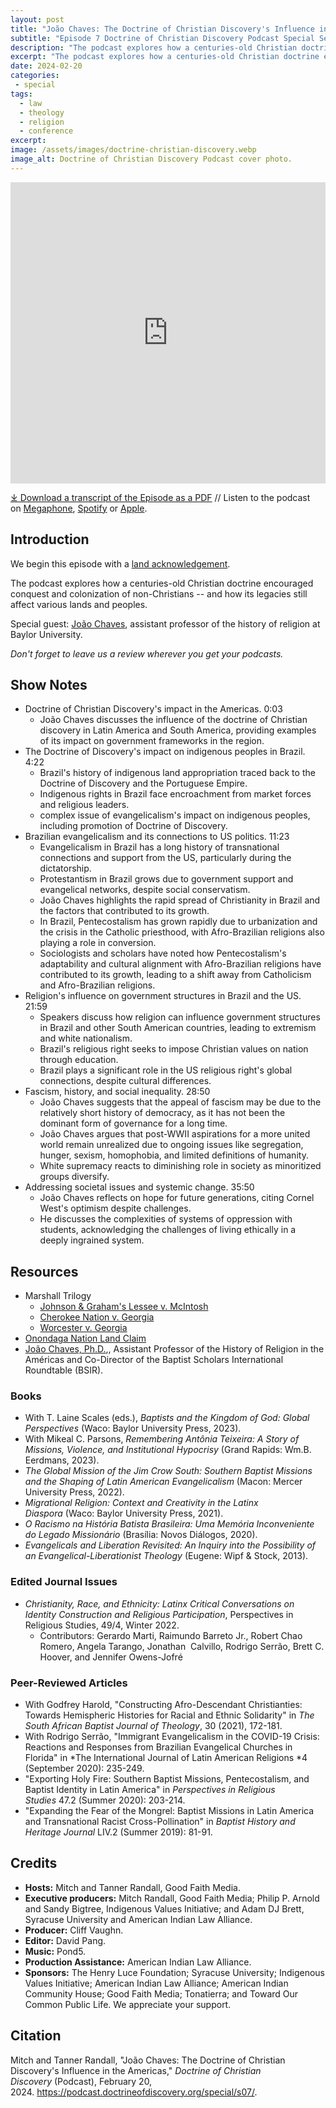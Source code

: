 ```yaml
---
layout: post
title: "João Chaves: The Doctrine of Christian Discovery's Influence in the Americas" 
subtitle: "Episode 7 Doctrine of Christian Discovery Podcast Special Season"
description: "The podcast explores how a centuries-old Christian doctrine encouraged conquest and colonization of non-Christians -- and how its legacies still affect various lands and peoples. Special guest: João Chaves, assistant professor of the history of religion at Baylor University."
excerpt: "The podcast explores how a centuries-old Christian doctrine encouraged conquest and colonization of non-Christians -- and how its legacies still affect various lands and peoples."
date: 2024-02-20
categories: 
 - special
tags: 
  - law
  - theology
  - religion
  - conference
excerpt: 
image: /assets/images/doctrine-christian-discovery.webp
image_alt: Doctrine of Christian Discovery Podcast cover photo.
---
```

<iframe src="https://playlist.megaphone.fm/?p=AOOOI2818414790" width="100%" height="482" frameborder="0"></iframe>

[⤓ Download a transcript of the Episode as a PDF](/assets/pdfs/special/07-Joao-Chaves-Influence-in-the-Americas.pdf) //  Listen to the podcast on [Megaphone](https://goodfaithmedia.org/doctrine-of-christian-discovery/), [Spotify](https://open.spotify.com/show/4VnMhbq2UJbu3fdehsQ66I) or [Apple](https://podcasts.apple.com/us/podcast/doctrine-of-christian-discovery/id1729219360). 

  
## Introduction

We begin this episode with a [land acknowledgement](https://podcast.doctrineofdiscovery.org/land/).

The podcast explores how a centuries-old Christian doctrine encouraged conquest and colonization of non-Christians -- and how its legacies still affect various lands and peoples.

Special guest: [João Chaves](https://religion.artsandsciences.baylor.edu/person/joao-chaves-phd), assistant professor of the history of religion at Baylor University.

*Don't forget to leave us a review wherever you get your podcasts.*


## Show Notes
- Doctrine of Christian Discovery's impact in the Americas. 0:03
  - João Chaves discusses the influence of the doctrine of Christian discovery in Latin America and South America, providing examples of its impact on government frameworks in the region.
- The Doctrine of Discovery's impact on indigenous peoples in Brazil. 4:22
  - Brazil's history of indigenous land appropriation traced back to the Doctrine of Discovery and the Portuguese Empire.
  - Indigenous rights in Brazil face encroachment from market forces and religious leaders.
  - complex issue of evangelicalism's impact on indigenous peoples, including promotion of Doctrine of Discovery.
- Brazilian evangelicalism and its connections to US politics. 11:23
  - Evangelicalism in Brazil has a long history of transnational connections and support from the US, particularly during the dictatorship.
  - Protestantism in Brazil grows due to government support and evangelical networks, despite social conservatism.
  - João Chaves highlights the rapid spread of Christianity in Brazil and the factors that contributed to its growth.
  - In Brazil, Pentecostalism has grown rapidly due to urbanization and the crisis in the Catholic priesthood, with Afro-Brazilian religions also playing a role in conversion.
  - Sociologists and scholars have noted how Pentecostalism's adaptability and cultural alignment with Afro-Brazilian religions have contributed to its growth, leading to a shift away from Catholicism and Afro-Brazilian religions.
- Religion's influence on government structures in Brazil and the US. 21:59
  - Speakers discuss how religion can influence government structures in Brazil and other South American countries, leading to extremism and white nationalism.
  - Brazil's religious right seeks to impose Christian values on nation through education.
  - Brazil plays a significant role in the US religious right's global connections, despite cultural differences.
- Fascism, history, and social inequality. 28:50
  - João Chaves suggests that the appeal of fascism may be due to the relatively short history of democracy, as it has not been the dominant form of governance for a long time.
  - João Chaves argues that post-WWII aspirations for a more united world remain unrealized due to ongoing issues like segregation, hunger, sexism, homophobia, and limited definitions of humanity.
  - White supremacy reacts to diminishing role in society as minoritized groups diversify.
- Addressing societal issues and systemic change. 35:50
  - João Chaves reflects on hope for future generations, citing Cornel West's optimism despite challenges.
  - He discusses the complexities of systems of oppression with students, acknowledging the challenges of living ethically in a deeply ingrained system.

## Resources
* Marshall Trilogy
  * [Johnson & Graham's Lessee v. McIntosh](https://www.oyez.org/cases/1789-1850/21us543)
  * [Cherokee Nation v. Georgia](https://supreme.justia.com/cases/federal/us/30/1/)
  * [Worcester v. Georgia](https://www.oyez.org/cases/1789-1850/31us515)
* [Onondaga Nation Land Claim](https://www.onondaganation.org/land-rights/)
* [João Chaves, Ph.D.](https://religion.artsandsciences.baylor.edu/person/joao-chaves-phd),, Assistant Professor of the History of Religion in the Américas and Co-Director of the Baptist Scholars International Roundtable (BSIR).
### **Books**
- With T. Laine Scales (eds.), *Baptists and the Kingdom of God: Global Perspectives* (Waco: Baylor University Press, 2023).
- With Mikeal C. Parsons, *Remembering Antônia Teixeira: A Story of Missions, Violence, and Institutional Hypocrisy* (Grand Rapids: Wm.B. Eerdmans, 2023).
- *The Global Mission of the Jim Crow South: Southern Baptist Missions and the Shaping of Latin American Evangelicalism* (Macon: Mercer University Press, 2022).
- *Migrational Religion: Context and Creativity in the Latinx Diaspora* (Waco: Baylor University Press, 2021).
- *O Racismo na História Batista Brasileira: Uma Memória Inconveniente do Legado* *Missionário* (Brasília: Novos Diálogos, 2020).         
- *Evangelicals and Liberation Revisited: An Inquiry into the Possibility of an Evangelical-Liberationist Theology* (Eugene: Wipf & Stock, 2013).

### **Edited Journal Issues**
- *Christianity, Race, and Ethnicity: Latinx Critical Conversations on Identity Construction and Religious Participation*, Perspectives in Religious Studies, 49/4, Winter 2022.
  - Contributors: Gerardo Marti, Raimundo Barreto Jr., Robert Chao Romero, Angela Tarango, Jonathan  Calvillo, Rodrigo Serrão, Brett C. Hoover, and Jennifer Owens-Jofré

### **Peer-Reviewed Articles**
- With Godfrey Harold, "Constructing Afro-Descendant Christianties: Towards Hemispheric Histories for Racial and Ethnic Solidarity" in *The South African Baptist Journal of Theology*, 30 (2021), 172-181.
- With Rodrigo Serrão, "Immigrant Evangelicalism in the COVID-19 Crisis: Reactions and Responses from Brazilian Evangelical Churches in Florida" in *The International Journal of Latin American Religions *4 (September 2020): 235-249.
- "Exporting Holy Fire: Southern Baptist Missions, Pentecostalism, and Baptist Identity in Latin America" in *Perspectives in Religious Studies* 47.2 (Summer 2020): 203-214.
- "Expanding the Fear of the Mongrel: Baptist Missions in Latin America and Transnational Racist Cross-Pollination" in *Baptist History and Heritage Journal* LIV.2 (Summer 2019): 81-91.

## Credits

- **Hosts:** Mitch and Tanner Randall, Good Faith Media.
- **Executive producers:** Mitch Randall, Good Faith Media; Philip P. Arnold and Sandy Bigtree, Indigenous Values Initiative; and Adam DJ Brett, Syracuse University and American Indian Law Alliance.
- **Producer:** Cliff Vaughn.
- **Editor:** David Pang.
- **Music:** Pond5.
- **Production Assistance:** American Indian Law Alliance.
- **Sponsors:** The Henry Luce Foundation; Syracuse
University; Indigenous Values Initiative; American Indian Law Alliance; American Indian Community House; Good Faith Media; Tonatierra; and
Toward Our Common Public Life. We appreciate your support.

## Citation

Mitch and Tanner Randall, "João Chaves: The Doctrine of Christian Discovery's Influence in the Americas," _Doctrine of Christian Discovery_ (Podcast), February 20, 2024. <https://podcast.doctrineofdiscovery.org/special/s07/>.